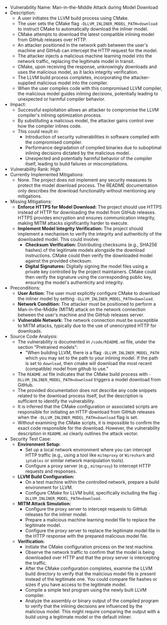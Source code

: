 - Vulnerability Name: Man-in-the-Middle Attack during Model Download
- Description:
  - A user initiates the LLVM build process using CMake.
  - The user sets the CMake flag `-DLLVM_INLINER_MODEL_PATH=download` to instruct CMake to automatically download the inliner model.
  - CMake attempts to download the latest compatible inlining model from GitHub releases over HTTP.
  - An attacker positioned in the network path between the user's machine and GitHub can intercept the HTTP request for the model.
  - The attacker injects a malicious machine learning model into the network traffic, replacing the legitimate model in transit.
  - CMake, upon receiving the response, unknowingly downloads and uses the malicious model, as it lacks integrity verification.
  - The LLVM build process completes, incorporating the attacker-supplied malicious model into the compiler.
  - When the user compiles code with this compromised LLVM compiler, the malicious model guides inlining decisions, potentially leading to unexpected or harmful compiler behavior.
- Impact:
  - Successful exploitation allows an attacker to compromise the LLVM compiler's inlining optimization process.
  - By substituting a malicious model, the attacker gains control over how the compiler inlines code.
  - This could result in:
    - Introduction of security vulnerabilities in software compiled with the compromised compiler.
    - Performance degradation of compiled binaries due to suboptimal inlining decisions dictated by the malicious model.
    - Unexpected and potentially harmful behavior of the compiler itself, leading to build failures or miscompilations.
- Vulnerability Rank: High
- Currently Implemented Mitigations:
  - None. The project does not implement any security measures to protect the model download process. The README documentation only describes the download functionality without mentioning any mitigations.
- Missing Mitigations:
  - **Enforce HTTPS for Model Download:** The project should use HTTPS instead of HTTP for downloading the model from GitHub releases. HTTPS provides encryption and ensures communication integrity, making MITM attacks significantly harder to execute.
  - **Implement Model Integrity Verification:**  The project should implement a mechanism to verify the integrity and authenticity of the downloaded model. This could involve:
    - **Checksum Verification:**  Distributing checksums (e.g., SHA256 hashes) of the legitimate models alongside the download instructions. CMake could then verify the downloaded model against the provided checksum.
    - **Digital Signatures:**  Digitally signing the model files using a private key controlled by the project maintainers. CMake could then verify the signature using the corresponding public key, ensuring the model's authenticity and integrity.
- Preconditions:
  - **User Action:** The user must explicitly configure CMake to download the inliner model by setting `-DLLVM_INLINER_MODEL_PATH=download`.
  - **Network Condition:** The attacker must be positioned to perform a Man-in-the-Middle (MITM) attack on the network connection between the user's machine and the GitHub releases server.
  - **Vulnerable Network:** The network connection must be susceptible to MITM attacks, typically due to the use of unencrypted HTTP for downloads.
- Source Code Analysis:
  - The vulnerability is documented in `/code/README.md` file, under the section "Pretrained models":
    -  "When building LLVM, there is a flag `-DLLVM_INLINER_MODEL_PATH` which you may set to the path to your inlining model. If the path is set to `download`, then cmake will download the most recent (compatible) model from github to use."
  - The `README.md` file indicates that the CMake build process with `-DLLVM_INLINER_MODEL_PATH=download` triggers a model download from GitHub.
  - The provided documentation does not describe any code snippets related to the download process itself, but the description is sufficient to identify the vulnerability.
  - It is inferred that the CMake configuration or associated scripts are responsible for initiating an HTTP download from GitHub releases when the `-DLLVM_INLINER_MODEL_PATH=download` flag is set.
  - Without examining the CMake scripts, it is impossible to confirm the exact code responsible for the download. However, the vulnerability description in `README.md` clearly outlines the attack vector.
- Security Test Case:
  - **Environment Setup:**
    - Set up a local network environment where you can intercept HTTP traffic (e.g., using a tool like `mitmproxy` or `Wireshark` and `iptables` or similar network manipulation tools).
    - Configure a proxy server (e.g., `mitmproxy`) to intercept HTTP requests and responses.
  - **LLVM Build Configuration:**
    - On a test machine within the controlled network, prepare a build environment for LLVM.
    - Configure CMake for LLVM build, specifically including the flag `-DLLVM_INLINER_MODEL_PATH=download`.
  - **MITM Attack Simulation:**
    - Configure the proxy server to intercept requests to GitHub releases for the inliner model.
    - Prepare a malicious machine learning model file to replace the legitimate model.
    - Configure the proxy server to replace the legitimate model file in the HTTP response with the prepared malicious model file.
  - **Verification:**
    - Initiate the CMake configuration process on the test machine.
    - Observe the network traffic to confirm that the model is being downloaded over HTTP and that the proxy server is intercepting the traffic.
    - After the CMake configuration completes, examine the LLVM build directory to verify that the malicious model file is present instead of the legitimate one. You could compare file hashes or sizes if you have access to the legitimate model.
    - Compile a simple test program using the newly built LLVM compiler.
    - Analyze the assembly or binary output of the compiled program to verify that the inlining decisions are influenced by the malicious model. This might require comparing the output with a build using a legitimate model or the default inliner.
